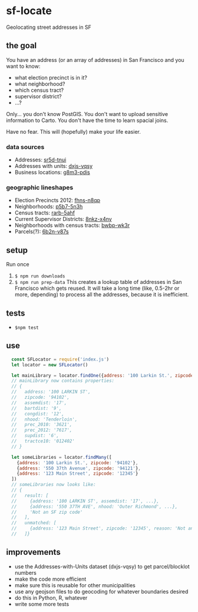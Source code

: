 # sf-locate
Geolocating street addresses in SF

## the goal
You have an address (or an array of addresses) in San Francisco and you want to know:

  - what election precinct is in it?
  - what neighborhood?
  - which census tract?
  - supervisor district?
  - ...?

Only... you don't know PostGIS. You don't want to upload sensitive information to Carto.  You don't have the time to learn spacial joins.

Have no fear. This will (hopefully) make your life easier.

### data sources
- Addresses: [sr5d-tnui](https://data.sfgov.org/Geographic-Locations-and-Boundaries/Addresses-Enterprise-Addressing-System/sr5d-tnui)
- Addresses with units: [dxjs-vqsy](https://data.sfgov.org/Geographic-Locations-and-Boundaries/Addresses-with-Units-Enterprise-Addressing-System-/dxjs-vqsy)
- Business locations: [g8m3-pdis](https://data.sfgov.org/Economy-and-Community/Registered-Business-Locations-San-Francisco/g8m3-pdis)

### geographic lineshapes
- Election Precincts 2012: [fhns-n8qp](https://data.sfgov.org/City-Management-and-Ethics/Election-Precincts-Current-Defined-2012/fhns-n8qp)
- Neighborhoods: [p5b7-5n3h](https://data.sfgov.org/Geographic-Locations-and-Boundaries/Analysis-Neighborhoods/p5b7-5n3h)
- Census tracts: [rarb-5ahf](https://data.sfgov.org/Geographic-Locations-and-Boundaries/Census-2010-Tracts-for-San-Francisco/rarb-5ahf)
- Current Supervisor Districts: [8nkz-x4ny](https://data.sfgov.org/Geographic-Locations-and-Boundaries/Current-Supervisor-Districts/8nkz-x4ny)
- Neighborhoods with census tracts: [bwbp-wk3r](https://data.sfgov.org/Geographic-Locations-and-Boundaries/Analysis-Neighborhoods-2010-census-tracts-assigned/bwbp-wk3r)
- Parcels(?): [6b2n-v87s](https://data.sfgov.org/City-Infrastructure/Parcels-With-Planning-Department-Zoning/6b2n-v87s)

## setup
Run once
1. `$ npm run downloads`
1. `$ npm run prep-data`
This creates a lookup table of addresses in San Francisco which gets reused.  It will take a long time (like, 0.5-2hr or more, depending) to process all the addresses, because it is inefficient.

## tests
- `$npm test`

## use
```javascript
  const SFLocator = require('index.js')
  let locator = new SFLocator()

  let mainLibrary = locator.findOne({address: '100 Larkin St.', zipcode: '94102'})
  // mainLibrary now contains properties:
  // {
  //   address: '100 LARKIN ST',
  //   zipcode: '94102',
  //   assemdist: '17',
  //   bartdist: '9',
  //   congdist: '12',
  //   nhood: 'Tenderloin',
  //   prec_2010: '3621',
  //   prec_2012: '7617',
  //   supdist: '6',
  //   tractce10: '012402'
  // }

  let someLibraries = locator.findMany([
    {address: '100 Larkin St.', zipcode: '94102'},
    {address: '550 37th Avenue', zipcode: '94121'},
    {address: '123 Main Street', zipcode: '12345'}
  ])
  // someLibraries now looks like:
  // {
  //   result: [
  //     {address: '100 LARKIN ST', assemdist: '17', ...},
  //     {address: '550 37TH AVE', nhood: 'Outer Richmond', ...},
  //     'Not an SF zip code'
  //   ],
  //   unmatched: [
  //     {address: '123 Main Street', zipcode: '12345', reason: 'Not an SF zip code'}
  //   ]}
```

## improvements
- use the Addresses-with-Units dataset (dxjs-vqsy) to get parcel/blocklot numbers
- make the code more efficient
- make sure this is reusable for other municipalities
- use any geojson files to do geocoding for whatever boundaries desired
- do this in Python, R, whatever
- write some more tests
